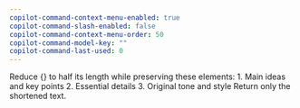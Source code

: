 ```yaml
---
copilot-command-context-menu-enabled: true
copilot-command-slash-enabled: false
copilot-command-context-menu-order: 50
copilot-command-model-key: ""
copilot-command-last-used: 0
---
```

Reduce {} to half its length while preserving these elements:
    1. Main ideas and key points
    2. Essential details
    3. Original tone and style
    Return only the shortened text.